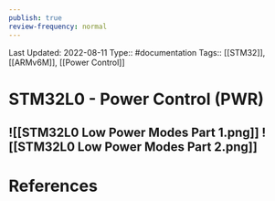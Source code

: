 ```yaml
---
publish: true
review-frequency: normal
---
```

Last Updated: 2022-08-11
Type:: #documentation 
Tags:: [[STM32]], [[ARMv6M]], [[Power Control]]

# STM32L0 - Power Control (PWR)
![[STM32L0 Low Power Modes Part 1.png]]
![[STM32L0 Low Power Modes Part 2.png]]
---
# References
